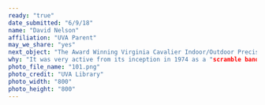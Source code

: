 ```yaml
---
ready: "true"
date_submitted: "6/9/18"
name: "David Nelson"
affiliation: "UVA Parent"
may_we_share: "yes"
next_object: "The Award Winning Virginia Cavalier Indoor/Outdoor Precision Marching Pep Band & Chowder Society Review, Unlimited"
why: "It was very active from its inception in 1974 as a "scramble band" performing at football halftimes and other events. It was embroiled in controversy on several occasions and was a thorn in the side of the administration, especially the athletic department. The Band was banned in 2003."
photo_file_name: "101.png"
photo_credit: "UVA Library"
photo_width: "800"
photo_height: "800"
---
```

